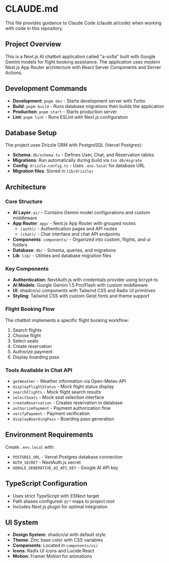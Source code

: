 # CLAUDE.md

This file provides guidance to Claude Code (claude.ai/code) when working with code in this repository.

## Project Overview

This is a Next.js AI chatbot application called "a-sofia" built with Google Gemini models for flight booking assistance. The application uses modern Next.js App Router architecture with React Server Components and Server Actions.

## Development Commands

- **Development**: `pnpm dev` - Starts development server with Turbo
- **Build**: `pnpm build` - Runs database migrations then builds the application
- **Production**: `pnpm start` - Starts production server
- **Lint**: `pnpm lint` - Runs ESLint with Next.js configuration

## Database Setup

The project uses Drizzle ORM with PostgreSQL (Vercel Postgres):
- **Schema**: `db/schema.ts` - Defines User, Chat, and Reservation tables
- **Migrations**: Run automatically during build via `tsx db/migrate`
- **Config**: `drizzle.config.ts` - Uses `.env.local` for database URL
- **Migration files**: Stored in `lib/drizzle/`

## Architecture

### Core Structure
- **AI Layer**: `ai/` - Contains Gemini model configurations and custom middleware
- **App Router**: `app/` - Next.js App Router with grouped routes
  - `(auth)/` - Authentication pages and API routes
  - `(chat)/` - Chat interface and chat API endpoints
- **Components**: `components/` - Organized into custom, flights, and ui folders
- **Database**: `db/` - Schema, queries, and migrations
- **Lib**: `lib/` - Utilities and database migration files

### Key Components
- **Authentication**: NextAuth.js with credentials provider using bcrypt-ts
- **AI Models**: Google Gemini 1.5 Pro/Flash with custom middleware
- **UI**: shadcn/ui components with Tailwind CSS and Radix UI primitives
- **Styling**: Tailwind CSS with custom Geist fonts and theme support

### Flight Booking Flow
The chatbot implements a specific flight booking workflow:
1. Search flights
2. Choose flight
3. Select seats
4. Create reservation
5. Authorize payment
6. Display boarding pass

### Tools Available in Chat API
- `getWeather` - Weather information via Open-Meteo API
- `displayFlightStatus` - Mock flight status display
- `searchFlights` - Mock flight search results
- `selectSeats` - Mock seat selection interface
- `createReservation` - Creates reservation in database
- `authorizePayment` - Payment authorization flow
- `verifyPayment` - Payment verification
- `displayBoardingPass` - Boarding pass generation

## Environment Requirements

Create `.env.local` with:
- `POSTGRES_URL` - Vercel Postgres database connection
- `AUTH_SECRET` - NextAuth.js secret
- `GOOGLE_GENERATIVE_AI_API_KEY` - Google AI API key

## TypeScript Configuration

- Uses strict TypeScript with ESNext target
- Path aliases configured: `@/*` maps to project root
- Includes Next.js plugin for optimal integration

## UI System

- **Design System**: shadcn/ui with default style
- **Theme**: Zinc base color with CSS variables
- **Components**: Located in `components/ui/`
- **Icons**: Radix UI icons and Lucide React
- **Motion**: Framer Motion for animations